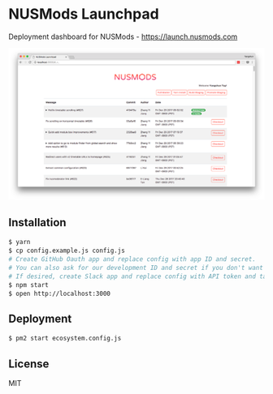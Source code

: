 # NUSMods Launchpad

Deployment dashboard for NUSMods - https://launch.nusmods.com

![Demo](screenshots/demo.png)

## Installation

```sh
$ yarn
$ cp config.example.js config.js
# Create GitHub Oauth app and replace config with app ID and secret.
# You can also ask for our development ID and secret if you don't want to create one yourself
# If desired, create Slack app and replace config with API token and target channel IDs.
$ npm start
$ open http://localhost:3000
```

## Deployment

```sh
$ pm2 start ecosystem.config.js
```

## License

MIT
